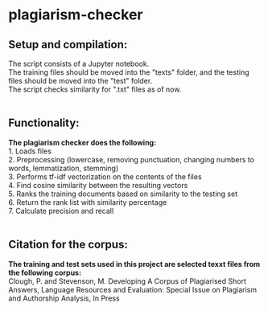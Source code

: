 # plagiarism-checker

<h2>Setup and compilation:</h2>
The script consists of a Jupyter notebook.<br/>
The training files should be moved into the "texts" folder, and the testing files should be moved into the "test" folder.<br/>
The script checks similarity for ".txt" files as of now.<br/>
<br/>
<h2>Functionality:</h2>
<b>The plagiarism checker does the following:</b><br/>
1. Loads files<br/>
2. Preprocessing (lowercase, removing punctuation, changing numbers to words, lemmatization, stemming)<br/>
3. Performs tf-idf vectorization on the contents of the files<br/>
4. Find cosine similarity between the resulting vectors<br/>
5. Ranks the training documents based on similarity to the testing set<br/>
6. Return the rank list with similarity percentage<br/>
7. Calculate precision and recall<br/>
<br/>
<h2>Citation for the corpus:</h2>
<b>The training and test sets used in this project are selected texxt files from the following corpus:</b><br/>
Clough, P. and Stevenson, M. Developing A Corpus of Plagiarised Short Answers, Language Resources and Evaluation: Special Issue on Plagiarism and Authorship Analysis, In Press
